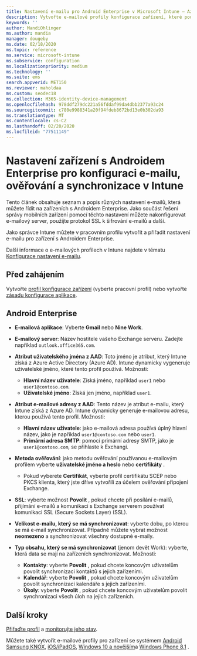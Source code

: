 ```yaml
---
title: Nastavení e-mailu pro Android Enterprise v Microsoft Intune – Azure | Microsoft Docs
description: Vytvořte e-mailové profily konfigurace zařízení, které používají Exchange servery, a načtěte atributy z Azure Active Directory. Povolení SSL nebo SMIME, ověřování uživatelů pomocí certifikátů nebo uživatelského jména a hesla a synchronizace e-mailů a plánů na zařízeních s pracovním profilem Androidu pomocí Microsoft Intune.
keywords: ''
author: MandiOhlinger
ms.author: mandia
manager: dougeby
ms.date: 02/18/2020
ms.topic: reference
ms.service: microsoft-intune
ms.subservice: configuration
ms.localizationpriority: medium
ms.technology: ''
ms.suite: ems
search.appverid: MET150
ms.reviewer: maholdaa
ms.custom: seodec18
ms.collection: M365-identity-device-management
ms.openlocfilehash: 978ddf279dc221a56fddaf99da4dbb2377a93c24
ms.sourcegitcommit: c780e9988341a20f94fdeb8672bd13e0b302da93
ms.translationtype: MT
ms.contentlocale: cs-CZ
ms.lasthandoff: 02/20/2020
ms.locfileid: "77511149"
---
```

# <a name="android-enterprise-device-settings-to-configure-email-authentication-and-synchronization-in-intune"></a>Nastavení zařízení s Androidem Enterprise pro konfiguraci e-mailu, ověřování a synchronizace v Intune



Tento článek obsahuje seznam a popis různých nastavení e-mailů, která můžete řídit na zařízeních s Androidem Enterprise. Jako součást řešení správy mobilních zařízení pomocí těchto nastavení můžete nakonfigurovat e-mailový server, použijte protokol SSL k šifrování e-mailů a další.

Jako správce Intune můžete v pracovním profilu vytvořit a přiřadit nastavení e-mailu pro zařízení s Androidem Enterprise.

Další informace o e-mailových profilech v Intune najdete v tématu [Konfigurace nastavení e-mailu](email-settings-configure.md).

## <a name="before-you-begin"></a>Před zahájením

Vytvořte [profil konfigurace zařízení](email-settings-configure.md#create-a-device-profile) (vyberte pracovní profil) nebo vytvořte [zásadu konfigurace aplikace](../apps/app-configuration-policies-use-android.md).

## <a name="android-enterprise"></a>Android Enterprise

- **E-mailová aplikace**: Vyberte **Gmail** nebo **Nine Work**.
- **E-mailový server**: Název hostitele vašeho Exchange serveru. Zadejte například `outlook.office365.com`.
- **Atribut uživatelského jména z AAD**: Toto jméno je atribut, který Intune získá z Azure Active Directory (Azure AD). Intune dynamicky vygeneruje uživatelské jméno, které tento profil používá. Možnosti:

  - **Hlavní název uživatele**: Získá jméno, například `user1` nebo `user1@contoso.com`.
  - **Uživatelské jméno**: Získá jen jméno, například `user1`.

- **Atribut e-mailové adresy z AAD**: Tento název je atribut e-mailu, který Intune získá z Azure AD. Intune dynamicky generuje e-mailovou adresu, kterou používá tento profil. Možnosti:
  - **Hlavní název uživatele**: jako e-mailová adresa používá úplný hlavní název, jako je například `user1@contoso.com` nebo `user1`.
  - **Primární adresa SMTP**: pomocí primární adresy SMTP, jako je `user1@contoso.com`, se přihlaste k Exchangi.

- **Metoda ověřování**: jako metodu ověřování používanou e-mailovým profilem vyberte **uživatelské jméno a heslo** nebo **certifikáty** .
  - Pokud vyberete **Certifikát**, vyberte profil certifikátu SCEP nebo PKCS klienta, který jste dříve vytvořili za účelem ověřování připojení Exchange.
- **SSL**: vyberte možnost **Povolit** , pokud chcete při posílání e-mailů, přijímání e-mailů a komunikaci s Exchange serverem používat komunikaci SSL (Secure Sockets Layer) (SSL).
- **Velikost e-mailu, který se má synchronizovat**: vyberte dobu, po kterou se má e-mail synchronizovat. Případně můžete vybrat možnost **neomezeno** a synchronizovat všechny dostupné e-maily.
- **Typ obsahu, který se má synchronizovat** (jenom devět Work): vyberte, která data se mají na zařízeních synchronizovat. Možnosti:
  - **Kontakty**: vyberte **Povolit** , pokud chcete koncovým uživatelům povolit synchronizaci kontaktů s jejich zařízeními.
  - **Kalendář**: vyberte **Povolit** , pokud chcete koncovým uživatelům povolit synchronizaci kalendáře s jejich zařízeními.
  - **Úkoly**: vyberte **Povolit** , pokud chcete koncovým uživatelům povolit synchronizaci všech úloh na jejich zařízeních.

## <a name="next-steps"></a>Další kroky

[Přiřaďte profil](device-profile-assign.md) a [monitorujte jeho stav](device-profile-monitor.md).

Můžete také vytvořit e-mailové profily pro zařízení se systémem [Android Samsung KNOX](email-settings-android.md), [iOS/iPadOS](email-settings-ios.md), [Windows 10 a novějším](email-settings-windows-10.md)a [Windows Phone 8,1](email-settings-windows-phone-8-1.md) .
